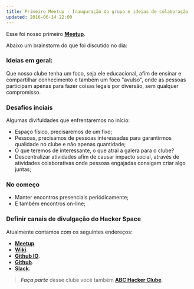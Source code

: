 ```yaml
---
title: Primeiro Meetup - Inauguração do grupo e ideias de colaboração
updated: 2016-06-14 22:00
---
```


Esse foi nosso primeiro [**Meetup**](http://www.meetup.com/pt-BR/abchackerclube/events/231514416/).

Abaixo um brainstorm do que foi discutido no dia:

### Ideias em geral:

Que nosso clube tenha um foco, seja ele educacional, afim de ensinar e compartilhar conhecimento e também 
um foco "avulso", onde as pessoas participam apenas para fazer coisas legais por diversão, sem qualquer compromisso.

### Desafios inciais

Algumas divifuldades que enfrentaremos no início:

* Espaço físico, precisaremos de um fixo;
* Pessoas, precisamos de pessoas interessadas para garantirmos qualidade no clube e não apenas quantidade;
* O que teremos de interessante, o que atrai a galera para o clube?
* Descentralizar atividades afim de causar impacto social, através de atividades colaborativas onde pessoas engajadas consigam criar algo juntas;

### No começo

* Manter encontros presenciais periódicamente;
* E também encontros on-line;

### Definir canais de divulgação do Hacker Space

Atualmente contamos com os seguintes endereços:

* [**Meetup**](http://www.meetup.com/pt-BR/abchackerclube/).
* [**Wiki**](http://abchackerclube.azurewebsites.net/).
* [**Github IO**](http://abchackerclube.github.io/ABCHackerClube/).
* [**Github**](https://github.com/ABCHackerClube/).
* [**Slack**](https://hackerspaceabc.slack.com).

> **_Faça parte_** desse clube você também [**ABC Hacker Clube**](http://www.meetup.com/pt-BR/abchackerclube).